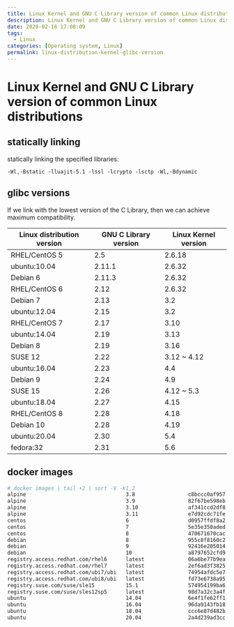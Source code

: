 ```yaml
---
title: Linux Kernel and GNU C Library version of common Linux distributions
description: Linux Kernel and GNU C Library version of common Linux distributions
date: 2020-02-16 17:08:09
tags:
  - Linux
categories: [Operating system, Linux]
permalink: linux-distribution-kernel-glibc-version
---
```


# Linux Kernel and GNU C Library version of common Linux distributions

## statically linking

statically linking the specified libraries:

    -Wl,-Bstatic -lluajit-5.1 -lssl -lcrypto -lsctp -Wl,-Bdynamic

## glibc versions

If we link with the lowest version of the C Library, then we can achieve maximum compatibility.

Linux distribution version | GNU C Library version | Linux Kernel version
---------------------------|-----------------------|---------------------
RHEL/CentOS 5              | 2.5                   | 2.6.18
ubuntu:10.04               | 2.11.1                | 2.6.32
Debian 6                   | 2.11.3                | 2.6.32
RHEL/CentOS 6              | 2.12                  | 2.6.32
Debian 7                   | 2.13                  | 3.2
ubuntu:12.04               | 2.15                  | 3.2
RHEL/CentOS 7              | 2.17                  | 3.10
ubuntu:14.04               | 2.19                  | 3.13
Debian 8                   | 2.19                  | 3.16
SUSE 12                    | 2.22                  | 3.12 ~ 4.12
ubuntu:16.04               | 2.23                  | 4.4
Debian 9                   | 2.24                  | 4.9
SUSE 15                    | 2.26                  | 4.12 ~ 5.3
ubuntu:18.04               | 2.27                  | 4.15
RHEL/CentOS 8              | 2.28                  | 4.18
Debian 10                  | 2.28                  | 4.19
ubuntu:20.04               | 2.30                  | 5.4
fedora:32                  | 2.31                  | 5.6

## docker images

```bash
# docker images | tail +2 | sort -V -k1,2
alpine                                3.8                 c8bccc0af957        3 weeks ago         4.41MB
alpine                                3.9                 82f67be598eb        3 weeks ago         5.53MB
alpine                                3.10                af341ccd2df8        3 weeks ago         5.56MB
alpine                                3.11                e7d92cdc71fe        4 weeks ago         5.59MB
centos                                6                   d0957ffdf8a2        11 months ago       194MB
centos                                7                   5e35e350aded        3 months ago        203MB
centos                                8                   470671670cac        4 weeks ago         237MB
debian                                8                   955c8f8160c2        2 weeks ago         129MB
debian                                9                   92416e205014        2 weeks ago         101MB
debian                                10                  a8797652cfd9        2 weeks ago         114MB
registry.access.redhat.com/rhel6      latest              06a6be77b9ea        4 weeks ago         200MB
registry.access.redhat.com/rhel7      latest              2ef6ad3f3825        3 weeks ago         205MB
registry.access.redhat.com/ubi7/ubi   latest              74954afdc5e7        3 weeks ago         205MB
registry.access.redhat.com/ubi8/ubi   latest              fd73e6738a95        3 weeks ago         231MB
registry.suse.com/suse/sle15          15.1                574954199ba6        2 weeks ago         114MB
registry.suse.com/suse/sles12sp5      latest              98d7a32c3a4f        45 hours ago        99.3MB
ubuntu                                14.04               6e4f1fe62ff1        2 months ago        197MB
ubuntu                                16.04               96da9143fb18        5 weeks ago         124MB
ubuntu                                18.04               ccc6e87d482b        5 weeks ago         64.2MB
ubuntu                                20.04               2a4d239ad3cc        5 weeks ago         73.4MB
```
